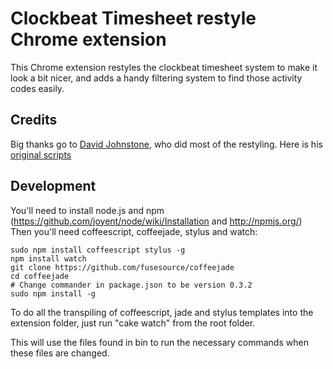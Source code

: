 Clockbeat Timesheet restyle Chrome extension
============================================

This Chrome extension restyles the clockbeat timesheet system to make it look a bit nicer,
and adds a handy filtering system to find those activity codes easily.


Credits
-------
Big thanks go to [David Johnstone](http://davidjohnstone.net), who did most of the restyling.
Here is his [original scripts](http://www.markitdown.net/view/0d60e424)

Development
-----------

You'll need to install node.js and npm (https://github.com/joyent/node/wiki/Installation and http://npmjs.org/)
Then you'll need coffeescript, coffeejade, stylus and watch:

    sudo npm install coffeescript stylus -g
    npm install watch
    git clone https://github.com/fusesource/coffeejade
    cd coffeejade
    # Change commander in package.json to be version 0.3.2
    sudo npm install -g

To do all the transpiling of coffeescript, jade and stylus templates into the extension folder, just run "cake watch" from the root folder.

This will use the files found in bin to run the necessary commands when these files are changed.
